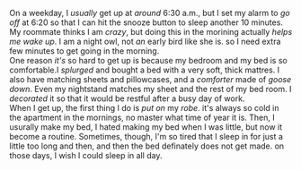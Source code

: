 On a weekday, I *usually* get up at *around* 6:30 a.m., but I set my alarm to *go off* at 6:20 so that I can hit the snooze button to sleep another 10 minutes. My roommate thinks I am *crazy*, but doing this in the morining actually *helps me wake up*. I am a night owl, not *an* early bird like she is. so I need extra few minutes to get going in the morning.  
One reason *it's* so hard to get up is because my bedroom and my bed is so comfortable.I *splurged* and bought a bed with a very soft, thick mattres. I also have matching sheets and pillowcases, and a *comforter* made of *goose down*. Even my nightstand matches my sheet and the rest of my bed room. I *decorated* it so that it would be restful after a busy day of work.  
When I get up, the first thing I do is *put on* my *robe*. it's always so cold in the apartment in the mornings, no master what time of year it is. Then, I usurally make my bed, I hated making my bed when I was little, but now it become a routine. Sometimes, though, I'm so tired that I sleep in for just a little too long and then, and then the bed definately does not get made. on those days, I wish I could sleep in all day.   
